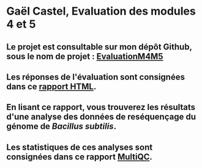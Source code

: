 <html>
<head>
<link rel="stylesheet" href="css/style_first_page.css">
</head>
<body>
<div class="hero" style="display: table; vertical-align: middle;">
   <h1><b>Gaël Castel, Evaluation des modules 4 et 5</b></h1>
   <h2>Le projet est consultable sur mon dépôt Github, sous le nom de projet : <a href="https://github.com/gaelcastel/EvaluationM4M5">EvaluationM4M5</a></h2>
   <h2>Les réponses de l'évaluation sont consignées dans ce <a href="https://gaelcastel.github.io/EvaluationM4M5/Evaluation.html">rapport HTML</a>.</h2>
   <h2>En lisant ce rapport, vous trouverez les résultats d'une analyse des données de reséquençage du génome de <i>Bacillus subtilis</i>.</h2>
   <h2>Les statistiques de ces analyses sont consignées dans ce rapport <a href="https://gaelcastel.github.io/EvaluationM4M5/QC/multiqc_report.html">MultiQC</a>.</h2>
</div>
</body>
</html> 
